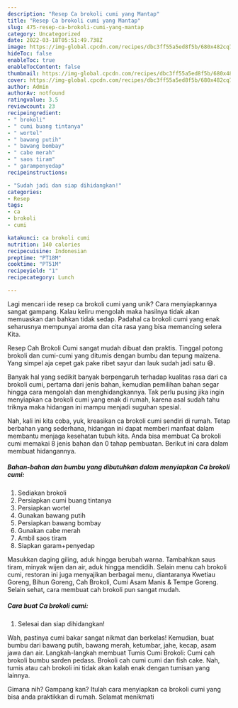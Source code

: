 ```yaml
---
description: "Resep Ca brokoli cumi yang Mantap"
title: "Resep Ca brokoli cumi yang Mantap"
slug: 475-resep-ca-brokoli-cumi-yang-mantap
category: Uncategorized
date: 2022-03-18T05:51:49.738Z
image: https://img-global.cpcdn.com/recipes/dbc3ff55a5ed8f5b/680x482cq70/ca-brokoli-cumi-foto-resep-utama.jpg
hideToc: false
enableToc: true
enableTocContent: false
thumbnail: https://img-global.cpcdn.com/recipes/dbc3ff55a5ed8f5b/680x482cq70/ca-brokoli-cumi-foto-resep-utama.jpg
cover: https://img-global.cpcdn.com/recipes/dbc3ff55a5ed8f5b/680x482cq70/ca-brokoli-cumi-foto-resep-utama.jpg
author: Admin
authorAv: notfound
ratingvalue: 3.5
reviewcount: 23
recipeingredient:
- " brokoli"
- " cumi buang tintanya"
- " wortel"
- " bawang putih"
- " bawang bombay"
- " cabe merah"
- " saos tiram"
- " garampenyedap"
recipeinstructions:

- "Sudah jadi dan siap dihidangkan!"
categories:
- Resep
tags:
- ca
- brokoli
- cumi

katakunci: ca brokoli cumi 
nutrition: 140 calories
recipecuisine: Indonesian
preptime: "PT18M"
cooktime: "PT51M"
recipeyield: "1"
recipecategory: Lunch

---
```





Lagi mencari ide resep ca brokoli cumi yang unik? Cara menyiapkannya sangat gampang. Kalau keliru mengolah maka hasilnya tidak akan memuaskan dan bahkan tidak sedap. Padahal ca brokoli cumi yang enak seharusnya mempunyai aroma dan cita rasa yang bisa memancing selera Kita.





Resep Cah Brokoli Cumi sangat mudah dibuat dan praktis. Tinggal potong brokoli dan cumi-cumi yang ditumis dengan bumbu dan tepung maizena. Yang simpel aja cepet gak pake ribet sayur dan lauk sudah jadi satu 😄.

Banyak hal yang sedikit banyak berpengaruh terhadap kualitas rasa dari ca brokoli cumi, pertama dari jenis bahan, kemudian pemilihan bahan segar hingga cara mengolah dan menghidangkannya. Tak perlu pusing jika ingin menyiapkan ca brokoli cumi yang enak di rumah, karena asal sudah tahu triknya maka hidangan ini mampu menjadi suguhan spesial.






Nah, kali ini kita coba, yuk, kreasikan ca brokoli cumi sendiri di rumah. Tetap berbahan yang sederhana, hidangan ini dapat memberi manfaat dalam membantu menjaga kesehatan tubuh kita. Anda bisa membuat Ca brokoli cumi memakai 8 jenis bahan dan 0 tahap pembuatan. Berikut ini cara dalam membuat hidangannya.

<!--inarticleads1-->

##### Bahan-bahan dan bumbu yang dibutuhkan dalam menyiapkan Ca brokoli cumi:

1. Sediakan  brokoli
1. Persiapkan  cumi buang tintanya
1. Persiapkan  wortel
1. Gunakan  bawang putih
1. Persiapkan  bawang bombay
1. Gunakan  cabe merah
1. Ambil  saos tiram
1. Siapkan  garam+penyedap


Masukkan daging giling, aduk hingga berubah warna. Tambahkan saus tiram, minyak wijen dan air, aduk hingga mendidih. Selain menu cah brokoli cumi, restoran ini juga menyajikan berbagai menu, diantaranya Kwetiau Goreng, Bihun Goreng, Cah Brokoli, Cumi Asam Manis &amp; Tempe Goreng. Selain sehat, cara membuat cah brokoli pun sangat mudah. 

<!--inarticleads2-->

##### Cara buat Ca brokoli cumi:


1. Selesai dan siap dihidangkan!

Wah, pastinya cumi bakar sangat nikmat dan berkelas! Kemudian, buat bumbu dari bawang putih, bawang merah, ketumbar, jahe, kecap, asam jawa dan air. Langkah-langkah membuat Tumis Cumi Brokoli: Cumi cah brokoli bumbu sarden pedass. Brokoli cah cumi cumi dan fish cake. Nah, tumis atau cah brokoli ini tidak akan kalah enak dengan tumisan yang lainnya. 

Gimana nih? Gampang kan? Itulah cara menyiapkan ca brokoli cumi yang bisa anda praktikkan di rumah. Selamat menikmati
